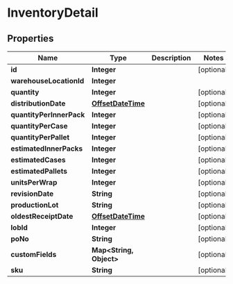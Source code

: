 
# InventoryDetail

## Properties
Name | Type | Description | Notes
------------ | ------------- | ------------- | -------------
**id** | **Integer** |  |  [optional]
**warehouseLocationId** | **Integer** |  | 
**quantity** | **Integer** |  |  [optional]
**distributionDate** | [**OffsetDateTime**](OffsetDateTime.md) |  |  [optional]
**quantityPerInnerPack** | **Integer** |  |  [optional]
**quantityPerCase** | **Integer** |  |  [optional]
**quantityPerPallet** | **Integer** |  |  [optional]
**estimatedInnerPacks** | **Integer** |  |  [optional]
**estimatedCases** | **Integer** |  |  [optional]
**estimatedPallets** | **Integer** |  |  [optional]
**unitsPerWrap** | **Integer** |  |  [optional]
**revisionDate** | **String** |  |  [optional]
**productionLot** | **String** |  |  [optional]
**oldestReceiptDate** | [**OffsetDateTime**](OffsetDateTime.md) |  |  [optional]
**lobId** | **Integer** |  |  [optional]
**poNo** | **String** |  |  [optional]
**customFields** | **Map&lt;String, Object&gt;** |  |  [optional]
**sku** | **String** |  |  [optional]



